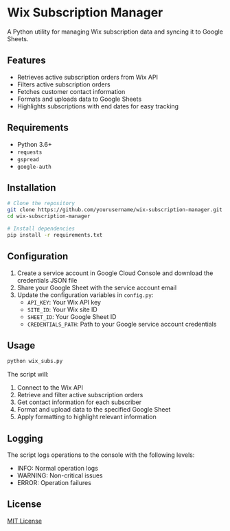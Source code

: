 # Wix Subscription Manager

A Python utility for managing Wix subscription data and syncing it to Google Sheets.

## Features

- Retrieves active subscription orders from Wix API
- Filters active subscription orders
- Fetches customer contact information
- Formats and uploads data to Google Sheets
- Highlights subscriptions with end dates for easy tracking

## Requirements

- Python 3.6+
- `requests`
- `gspread`
- `google-auth`

## Installation

```bash
# Clone the repository
git clone https://github.com/yourusername/wix-subscription-manager.git
cd wix-subscription-manager

# Install dependencies
pip install -r requirements.txt
```

## Configuration

1. Create a service account in Google Cloud Console and download the credentials JSON file
2. Share your Google Sheet with the service account email
3. Update the configuration variables in `config.py`:
   - `API_KEY`: Your Wix API key
   - `SITE_ID`: Your Wix site ID
   - `SHEET_ID`: Your Google Sheet ID
   - `CREDENTIALS_PATH`: Path to your Google service account credentials

## Usage

```bash
python wix_subs.py
```

The script will:
1. Connect to the Wix API
2. Retrieve and filter active subscription orders
3. Get contact information for each subscriber
4. Format and upload data to the specified Google Sheet
5. Apply formatting to highlight relevant information

## Logging

The script logs operations to the console with the following levels:
- INFO: Normal operation logs
- WARNING: Non-critical issues
- ERROR: Operation failures

## License

[MIT License](LICENSE)
